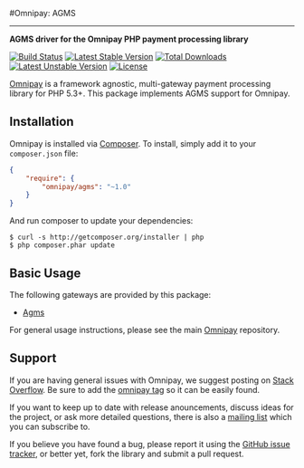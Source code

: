 #Omnipay: AGMS

---

**AGMS driver for the Omnipay PHP payment processing library**

[![Build Status](https://travis-ci.org/agmscode/omnipay-agms.png?branch=master)](https://travis-ci.org/agmscode/omnipay-agms)
[![Latest Stable Version](https://poser.pugx.org/agmscode/omnipay-agms/v/stable.svg)](https://packagist.org/packages/agmscode/omnipay-agms) [![Total Downloads](https://poser.pugx.org/agmscode/omnipay-agms/downloads.svg)](https://packagist.org/packages/agmscode/omnipay-agms) [![Latest Unstable Version](https://poser.pugx.org/agmscode/omnipay-agms/v/unstable.svg)](https://packagist.org/packages/agmscode/omnipay-agms) [![License](https://poser.pugx.org/agmscode/omnipay-agms/license.svg)](https://packagist.org/packages/agmscode/omnipay-agms)

[Omnipay](https://github.com/agmscode/omnipay) is a framework agnostic, multi-gateway payment
processing library for PHP 5.3+. This package implements AGMS support for Omnipay.

## Installation

Omnipay is installed via [Composer](http://getcomposer.org/). To install, simply add it
to your `composer.json` file:

```json
{
    "require": {
        "omnipay/agms": "~1.0"
    }
}
```

And run composer to update your dependencies:

    $ curl -s http://getcomposer.org/installer | php
    $ php composer.phar update

## Basic Usage

The following gateways are provided by this package:

* [Agms](http://onlinepaymentprocessing.com/)

For general usage instructions, please see the main [Omnipay](https://github.com/agmscode/omnipay)
repository.

## Support

If you are having general issues with Omnipay, we suggest posting on
[Stack Overflow](http://stackoverflow.com/). Be sure to add the
[omnipay tag](http://stackoverflow.com/questions/tagged/omnipay) so it can be easily found.

If you want to keep up to date with release anouncements, discuss ideas for the project,
or ask more detailed questions, there is also a [mailing list](https://groups.google.com/forum/#!forum/omnipay) which
you can subscribe to.

If you believe you have found a bug, please report it using the [GitHub issue tracker](https://github.com/agms/omnipay-agms/issues),
or better yet, fork the library and submit a pull request.
